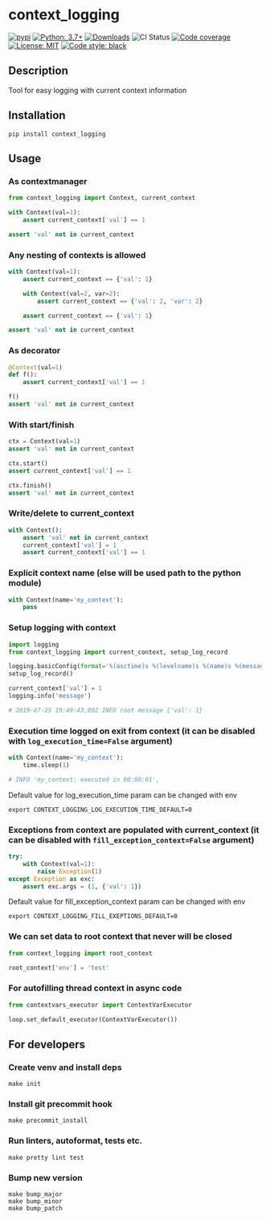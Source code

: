 # context_logging

[![pypi](https://badge.fury.io/py/context_logging.svg)](https://pypi.org/project/context_logging)
[![Python: 3.7+](https://img.shields.io/badge/Python-3.7+-blue.svg)](https://pypi.org/project/context_logging)
[![Downloads](https://img.shields.io/pypi/dm/context_logging.svg)](https://pypistats.org/packages/context_logging)
![CI Status](https://github.com/afonasev/context_logging/workflows/ci/badge.svg?branch=master)
[![Code coverage](https://codecov.io/gh/Afonasev/context_logging/branch/master/graph/badge.svg)](https://codecov.io/gh/Afonasev/context_logging)
[![License: MIT](https://img.shields.io/badge/License-MIT-green.svg)](https://en.wikipedia.org/wiki/MIT_License)
[![Code style: black](https://img.shields.io/badge/code%20style-black-000000.svg)](https://github.com/ambv/black)

## Description

Tool for easy logging with current context information

## Installation

    pip install context_logging

## Usage

### As contextmanager

```python
from context_logging import Context, current_context

with Context(val=1):
    assert current_context['val'] == 1

assert 'val' not in current_context
```

### Any nesting of contexts is allowed

```python
with Context(val=1):
    assert current_context == {'val': 1}

    with Context(val=2, var=2):
        assert current_context == {'val': 2, 'var': 2}

    assert current_context == {'val': 1}

assert 'val' not in current_context
```

### As decorator

```python
@Context(val=1)
def f():
    assert current_context['val'] == 1

f()
assert 'val' not in current_context
```

### With start/finish

```python
ctx = Context(val=1)
assert 'val' not in current_context

ctx.start()
assert current_context['val'] == 1

ctx.finish()
assert 'val' not in current_context
```

### Write/delete to current_context
```python
with Context():
    assert 'val' not in current_context
    current_context['val'] = 1
    assert current_context['val'] == 1
```

### Explicit context name (else will be used path to the python module)

```python
with Context(name='my_context'):
    pass
```

### Setup logging with context

```python
import logging
from context_logging import current_context, setup_log_record

logging.basicConfig(format='%(asctime)s %(levelname)s %(name)s %(message)s %(context)s', level=logging.INFO)
setup_log_record()

current_context['val'] = 1
logging.info('message')

# 2019-07-25 19:49:43,892 INFO root message {'val': 1}
```

### Execution time logged on exit from context (it can be disabled with `log_execution_time=False` argument)

```python
with Context(name='my_context'):
    time.sleep(1)

# INFO 'my_context: executed in 00:00:01',
```

Default value for log_execution_time param can be changed with env

    export CONTEXT_LOGGING_LOG_EXECUTION_TIME_DEFAULT=0

### Exceptions from context are populated with current_context (it can be disabled with `fill_exception_context=False` argument)

```python
try:
    with Context(val=1):
        raise Exception(1)
except Exception as exc:
    assert exc.args = (1, {'val': 1})
```

Default value for fill_exception_context param can be changed with env

    export CONTEXT_LOGGING_FILL_EXEPTIONS_DEFAULT=0

### We can set data to root context that never will be closed

```python
from context_logging import root_context

root_context['env'] = 'test'
```

### For autofilling thread context in async code

```python
from contextvars_executor import ContextVarExecutor

loop.set_default_executor(ContextVarExecutor())
```

## For developers

### Create venv and install deps

    make init

### Install git precommit hook

    make precommit_install

### Run linters, autoformat, tests etc.

    make pretty lint test

### Bump new version

    make bump_major
    make bump_minor
    make bump_patch
